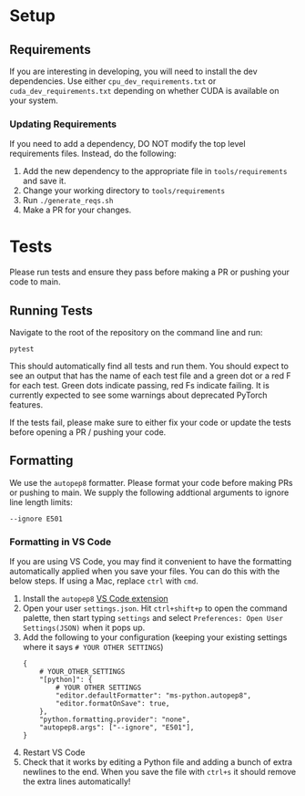 # Setup

## Requirements
If you are interesting in developing, you will need to install the dev dependencies. Use either `cpu_dev_requirements.txt` or `cuda_dev_requirements.txt` depending on whether CUDA is available on your system.

### Updating Requirements
If you need to add a dependency, DO NOT modify the top level requirements files. Instead, do the following:

1. Add the new dependency to the appropriate file in `tools/requirements` and save it.
1. Change your working directory to `tools/requirements` 
1. Run `./generate_reqs.sh`
1. Make a PR for your changes.

# Tests
Please run tests and ensure they pass before making a PR or pushing your code to main.

## Running Tests
Navigate to the root of the repository on the command line and run:

```
pytest
```

This should automatically find all tests and run them. You should expect to see an output that has the name of each test file and a green dot or a red F for each test. Green dots indicate passing, red Fs indicate failing. It is currently expected to see some warnings about deprecated PyTorch features.

If the tests fail, please make sure to either fix your code or update the tests before opening a PR / pushing your code.

## Formatting
We use the `autopep8` formatter. Please format your code before making PRs or pushing to main. We supply the following addtional arguments to ignore line length limits:
```
--ignore E501
```

### Formatting in VS Code
If you are using VS Code, you may find it convenient to have the formatting automatically applied when you save your files. You can do this with the below steps. If using a Mac, replace `ctrl` with `cmd`.
1. Install the `autopep8` [VS Code extension](https://marketplace.visualstudio.com/items?itemName=ms-python.autopep8)
1. Open your user `settings.json`. Hit `ctrl+shift+p` to open the command palette, then start typing `settings` and select `Preferences: Open User Settings(JSON)` when it pops up.
1. Add the following to your configuration (keeping your existing settings where it says `# YOUR OTHER SETTINGS`)
    ```
    {
        # YOUR_OTHER_SETTINGS
        "[python]": {
            # YOUR OTHER SETTINGS
            "editor.defaultFormatter": "ms-python.autopep8",
            "editor.formatOnSave": true,
        },
        "python.formatting.provider": "none",
        "autopep8.args": ["--ignore", "E501"],
    }
    ```
1. Restart VS Code
1. Check that it works by editing a Python file and adding a bunch of extra newlines to the end. When you save the file with `ctrl+s` it should remove the extra lines automatically!